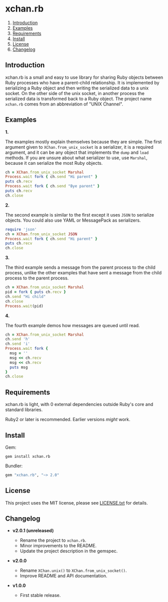 # xchan.rb

1. <a href="#introduction">Introduction</a>
2. <a href="#examples">Examples</a>
3. <a href="#requirements">Requirements</a>
4. <a href="#install">Install</a>
5. <a href="#license">License</a>
6. <a href="#changelog">Changelog</a>

## <a id="introduction">Introduction</a>

xchan.rb is a small and easy to use library for sharing Ruby objects between Ruby
processes who have a parent-child relationship. It is implemented by serializing
a Ruby object and then writing the serialized data to a unix socket. On the other
side of the unix socket, in another process the serialized data is transformed
back to a Ruby object. The project name `xchan.rb` comes from an abbreviation of
"UNIX Channel".

## <a id="examples">Examples</a>

__1.__

The examples mostly explain themselves because they are simple. The first argument given
to `XChan.from_unix_socket` is a serializer, it is a required argument, and it can be any
object that implements the `dump` and `load` methods. If you are unsure about what
serializer to use, use `Marshal`, because it can serialize the most Ruby objects.

```ruby
ch = XChan.from_unix_socket Marshal
Process.wait fork { ch.send "Hi parent" }
puts ch.recv
Process.wait fork { ch.send "Bye parent" }
puts ch.recv
ch.close
```

__2.__

The second example is similar to the first except it uses `JSON` to serialize objects.
You could also use YAML or MessagePack as serializers.

```ruby
require 'json'
ch = XChan.from_unix_socket JSON
Process.wait fork { ch.send "Hi parent" }
puts ch.recv
ch.close
```

__3.__

The third example sends a message from the parent process to the child process,
unlike the other examples that have sent a message from the child process to the
parent process.

```ruby
ch = XChan.from_unix_socket Marshal
pid = fork { puts ch.recv }
ch.send "Hi child"
ch.close
Process.wait(pid)
```

__4.__

The fourth example demos how messages are queued until read.

```ruby
ch = XChan.from_unix_socket Marshal
ch.send 'h'
ch.send 'i'
Process.wait fork {
  msg = ''
  msg << ch.recv
  msg << ch.recv
  puts msg
}
ch.close
```

## <a id="requirements"> Requirements </a>

xchan.rb is light, with 0 external dependencies outside Ruby's core
and standard libraries.

Ruby2 or later is recommended. Earlier versions _might_ work.

## <a id="install">Install</a>

Gem:

    gem install xchan.rb

Bundler:

```ruby
gem "xchan.rb", "~> 2.0"
```

## <a id="license"> License </a>

This project uses the MIT license, please see [LICENSE.txt](./LICENSE.txt) for details.


## <a id="changelog">Changelog</a>

* __v2.0.1 (unreleased)__

  * Rename the project to `xchan.rb`.
  * Minor improvements to the README.
  * Update the project description in the gemspec.

* __v2.0.0__

  * Rename `XChan.unix()` to `XChan.from_unix_socket()`.
  * Improve README and API documentation.

* __v1.0.0__

  * First stable release.
